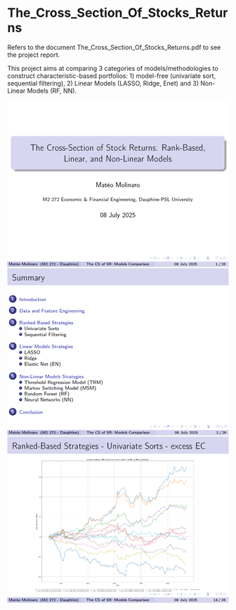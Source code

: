 # The_Cross_Section_Of_Stocks_Returns
Refers to the document The_Cross_Section_Of_Stocks_Returns.pdf to see the project report.

This project aims at comparing 3 categories of models/methodologies to construct characteristic-based portfolios: 1) model-free (univariate sort, sequential filtering), 2) Linear Models (LASSO, Ridge, Enet) and 3) Non-Linear Models (RF, NN).

![Texte alternatif](/latex_prez_1.PNG)
![Texte alternatif](/latex_prez_2.PNG)
![Texte alternatif](/latex_prez_3.PNG)
